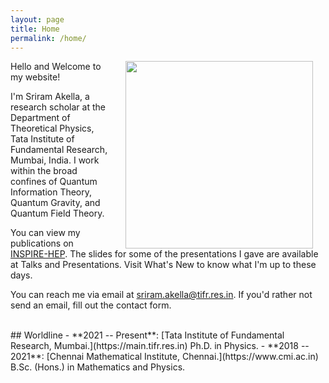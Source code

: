 ```yaml
---
layout: page
title: Home
permalink: /home/
---
```


<img align="right" width="300" hspace="20" src="/assets/profile-picture.jpg">


Hello and Welcome to my website! 

I'm Sriram Akella, a research scholar at the Department of Theoretical Physics, Tata Institute of Fundamental Research, Mumbai, India. I work within the broad confines of Quantum Information Theory, Quantum Gravity, and Quantum Field Theory.

You can view my publications on [INSPIRE-HEP](https://inspirehep.net/authors/2048277). The slides for some of the presentations I gave are available at Talks and Presentations. Visit What's New to know what I'm up to these days. 

You can reach me via email at [sriram.akella@tifr.res.in](mailto:sriram.akella@tifr.res.in). If you'd rather not send an email, fill out the contact form.

<br> 
## Worldline  
- **2021 -- Present**: [Tata Institute of Fundamental Research, Mumbai.](https://main.tifr.res.in) Ph.D. in Physics. 
- **2018 -- 2021**: [Chennai Mathematical Institute, Chennai.](https://www.cmi.ac.in) B.Sc. (Hons.) in Mathematics and Physics. 